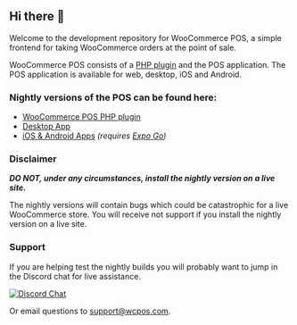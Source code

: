 ## Hi there 👋

Welcome to the development repository for WooCommerce POS, a simple frontend for taking WooCommerce orders at the point of sale. 

WooCommerce POS consists of a [PHP plugin](https://github.com/wcpos/woocommerce-pos) and the POS application. The POS application is available for web, desktop, iOS and Android.

### Nightly versions of the POS can be found here:

- [WooCommerce POS PHP plugin](https://github.com/wcpos/woocommerce-pos/releases)
- [Desktop App](https://github.com/wcpos/electron/releases)
- [iOS & Android Apps](https://github.com/wcpos/managed-expo/labels/preview) _(requires [Expo Go](https://expo.dev/client))_

### Disclaimer

***DO NOT, under any circumstances, install the nightly version on a live site.***

The nightly versions will contain bugs which could be catastrophic for a live WooCommerce store. You will receive not support if you install the nightly version on a live site.

### Support

If you are helping test the nightly builds you will probably want to jump in the Discord chat for live assistance.

[![Discord Chat](https://img.shields.io/discord/711884517081612298?color=%237289DA&label=WCPOS&logo=discord&logoColor=white)](https://wcpos.com/discord) 

Or email questions to [support@wcpos.com](mailto:support@wcpos.com).
